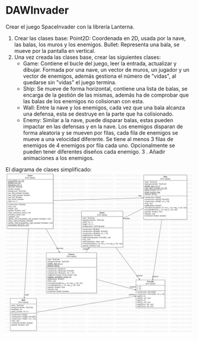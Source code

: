# DAWInvader
Crear el juego SpaceInvader con la librería Lanterna.

1. Crear las clases base:
   Point2D: Coordenada en 2D, usada por la nave, las balas, los muros y los enemigos.
   Bullet: Representa una bala, se mueve por la pantalla en vertical.
2. Una vez creada las clases base, crear las siguientes clases:
   - Game: Contiene el bucle del juego, leer la entrada, actualizar y dibujar. Formada por una nave, un vector de muros, un jugador y un vector de enemigos, además gestiona el número de "vidas", al quedarse sin "vidas" el juego termina.
   - Ship: Se mueve de forma horizontal, contiene una lista de balas, se encarga de la gestión de las mismas, además ha de comprobar que las balas de los enemigos no colisionan con esta.
   - Wall: Entre la nave y los enemigos, cada vez que una bala alcanza una defensa, esta se destruye en la parte que ha colisionado.
   - Enemy: Similar a la nave, puede disparar balas, estas pueden impactar en las defensas y en la nave. Los enemigos disparan de forma aleatoria y se mueven por filas, cada fila de enemigos se mueve a una velocidad diferente. Se tiene al menos 3 filas de enemigos de 4 enemigos por fila cada uno. Opcionalmente se pueden tener diferentes diseños cada enemigo.
3 . Añadir animaciones a los enemigos.     

El diagrama de clases simplificado:
![alt text](https://github.com/pass1enator/DAWInvader/blob/master/Main.png)
